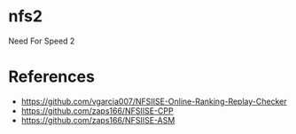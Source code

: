 # nfs2
Need For Speed 2

# References
- https://github.com/vgarcia007/NFSIISE-Online-Ranking-Replay-Checker
- https://github.com/zaps166/NFSIISE-CPP
- https://github.com/zaps166/NFSIISE-ASM
